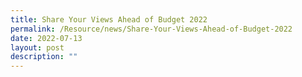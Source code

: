 ```yaml
---
title: Share Your Views Ahead of Budget 2022
permalink: /Resource/news/Share-Your-Views-Ahead-of-Budget-2022
date: 2022-07-13
layout: post
description: ""
---
```


